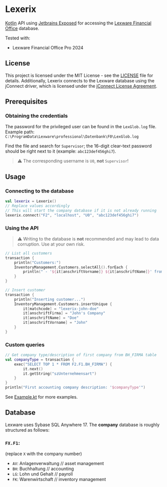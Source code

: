 # Lexerix

[Kotlin](https://kotl.in) API using [Jetbrains Exposed](https://github.com/JetBrains/Exposed) for accessing the
[Lexware Financial Office](https://shop.lexware.de/unternehmenssoftware) database.

Tested with:
- Lexware Financial Office Pro 2024

## License

This project is licensed under the MIT License - see the [LICENSE](LICENSE) file for details.
Additionally, Lexerix connects to the Lexware database using the jConnect driver,
which is licensed under the [jConnect License Agreement](LICENSE_jconnect).

## Prerequisites

### Obtaining the credentials

The password for the privileged user can be found in the `LexGlob.log` file.
Example path: `C:\ProgramData\Lexware\professional\Datenbank\F0\LexGlob.log`

Find the file and search for `Supervisor`; the 16-digit clear-text password should be right
next to it (example: `abc123def456ghi7`).

> ⚠️ The corresponding username is `U0`, **not** `Supervisor`!


## Usage

### Connecting to the database
```kotlin
val lexerix = Lexerix()
// Replace values accordingly
// This will start the company database if it is not already running
lexerix.connect("F2", "localhost", "U0", "abc123def456ghi7")
```    

### Using the API
> ⚠️ Writing to the database is **not** recommended and may lead to data corruption. Use at your own risk.
```kotlin
// List all customers
transaction {
    println("Customers:")
    InventoryManagement.Customers.selectAll().forEach {
        println(" - '${it[anschriftVorname]} ${it[anschriftName]}' from company '${it[anschriftFirma]}'")
    }
}

// Insert customer
transaction {
    println("Inserting customer...")
    InventoryManagement.Customers.insertUnique {
        it[matchcode] = "lexerix-john-doe"
        it[anschriftFirma] = "John's Company"
        it[anschriftName] = "Doe"
        it[anschriftVorname] = "John"
    }
}
```

### Custom queries
```kotlin
// Get company type/description of first company from BH_FIRMA table
val companyType = transaction {
    exec("SELECT TOP 1 * FROM F2.F1.BH_FIRMA") {
        it.next()
        it.getString("szUnternehmensart")
    }
}
println("First accounting company description: '$companyType'")
```

See [Example.kt](src/main/kotlin/Example.kt) for more examples.


## Database

Lexware uses Sybase SQL Anywhere 17. The **company** database is roughly structured as follows:

### `FX.F1`:
(replace `X` with the company number)
- `AV`: Anlagenverwaltung // asset management
- `BH`: Buchhaltung // accounting
- `LG`: Lohn und Gehalt // payroll
- `FK`: Warenwirtschaft // inventory management